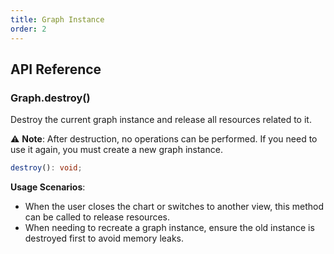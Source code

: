 ```yaml
---
title: Graph Instance
order: 2
---
```


## API Reference

### Graph.destroy()

Destroy the current graph instance and release all resources related to it.

⚠️ **Note**: After destruction, no operations can be performed. If you need to use it again, you must create a new graph instance.

```typescript
destroy(): void;
```

**Usage Scenarios**:

- When the user closes the chart or switches to another view, this method can be called to release resources.
- When needing to recreate a graph instance, ensure the old instance is destroyed first to avoid memory leaks.
